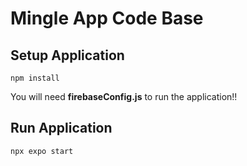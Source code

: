 # Mingle App Code Base

## Setup Application
```
npm install 
```

You will need **firebaseConfig.js** to run the application!!

## Run Application
```
npx expo start
```